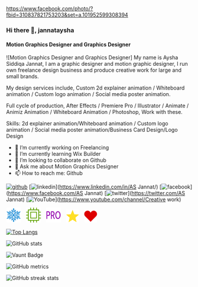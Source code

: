 https://www.facebook.com/photo/?fbid=310837821753203&set=a.101952599308394
### Hi there 👋, jannataysha
#### Motion Graphics Designer and Graphics Designer
![Motion Graphics Designer and Graphics Designer]
My name is Aysha Siddiqa Jannat, I am a graphic designer and motion graphic designer, I run own freelance design business and produce creative work for large and small brands.

My design services include, Custom 2d explainer animation / Whiteboard animation / Custom  logo animation / Social media poster animation.

Full cycle of production, After Effects / Premiere Pro / Illustrator /  Animate / Animiz Animation / Whiteboard Animation / Photoshop, Work with these.

Skills: 2d explainer animation/Whiteboard animation / Custom  logo animation / Social media poster animation/Business Card Design/Logo Design

- 🔭 I’m currently working on Freelancing 
- 🌱 I’m currently learning Wix Builder 
- 👯 I’m looking to collaborate on Github 
- 💬 Ask me about Motion Graphics Designer 
- 📫 How to reach me: Github 


[<img src='https://cdn.jsdelivr.net/npm/simple-icons@3.0.1/icons/github.svg' alt='github' height='40'>](https://github.com/jannataysha)  [<img src='https://cdn.jsdelivr.net/npm/simple-icons@3.0.1/icons/linkedin.svg' alt='linkedin' height='40'>](https://www.linkedin.com/in/AS Jannat/)  [<img src='https://cdn.jsdelivr.net/npm/simple-icons@3.0.1/icons/facebook.svg' alt='facebook' height='40'>](https://www.facebook.com/AS Jannat)  [<img src='https://cdn.jsdelivr.net/npm/simple-icons@3.0.1/icons/twitter.svg' alt='twitter' height='40'>](https://twitter.com/AS Jannat)  [<img src='https://cdn.jsdelivr.net/npm/simple-icons@3.0.1/icons/youtube.svg' alt='YouTube' height='40'>](https://www.youtube.com/channel/Creative work)  

<a href='https://archiveprogram.github.com/'><img src='https://raw.githubusercontent.com/acervenky/animated-github-badges/master/assets/acbadge.gif' width='40' height='40'></a> <a href='https://docs.github.com/en/developers'><img src='https://raw.githubusercontent.com/acervenky/animated-github-badges/master/assets/devbadge.gif' width='40' height='40'></a> <a href='https://github.com/pricing'><img src='https://raw.githubusercontent.com/acervenky/animated-github-badges/master/assets/pro.gif' width='40' height='40'></a> <a href='https://stars.github.com/'><img src='https://raw.githubusercontent.com/acervenky/animated-github-badges/master/assets/starbadge.gif' width='35' height='35'></a> <a href='https://docs.github.com/en/github/supporting-the-open-source-community-with-github-sponsors'><img src='https://raw.githubusercontent.com/acervenky/animated-github-badges/master/assets/sponsorbadge.gif' width='35' height='35'></a> 

[![Top Langs](https://github-readme-stats.vercel.app/api/top-langs/?username=jannataysha)](https://github.com/anuraghazra/github-readme-stats)

![GitHub stats](https://github-readme-stats.vercel.app/api?username=jannataysha&show_icons=true&count_private=true)  

![Vaunt Badge](https://api.vaunt.dev/v1/github/entities/jannataysha/contributions?format=svg&private=true)  

![GitHub metrics](https://metrics.lecoq.io/jannataysha)  

![GitHub streak stats](https://streak-stats.demolab.com/?user=jannataysha)  


